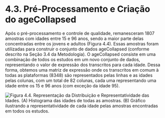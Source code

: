 # 4.3. Pré-Processamento e Criação do ageCollapsed

Após o pré-processamento e controle de qualidade, remanesceram 1807 amostras com idades entre 15 e 96 anos, sendo a maior parte delas concentradas entre os jovens e adultos \(Figura 4.4\). Essas amostras foram utilizadas para construir o conjunto de dados ageCollapsed \(conforme descrito na Seção 3.4 da Metodologia\). O ageCollapsed consiste em uma combinação de todos os estudos em um novo conjunto de dados, representando o valor de expressão dos transcritos para cada idade. Dessa forma, obtemos uma matriz de expressão onde os transcritos em comum à todas as plataformas \(8348\) são representados pelas linhas e as idades pelas colunas, com um total de 82 colunas, cada uma representando uma idade entre os 15 e 96 anos \(com exceção da idade 95\).

![Figura 4.4. Representa&#xE7;&#xE3;o da Distribui&#xE7;&#xE3;o e Representatividade das Idades. \(A\) Histograma das idades de todas as amostras. \(B\) Gr&#xE1;fico ilustrando a representatividade de cada idade pelas amostras encontradas em todos os estudos.](https://lh3.googleusercontent.com/rJky4l_z7PzpYHGCzcyZFgZ1X9uKZ_WivcHXq92eoM85s5A7Jn1TkCG2_ABiTeF9o6707dfKK4bda_ANtASEySbZ53e427_FidETF-UgLuogTpQysu1aDYcRovhKsJjOjFkUmWqO=s0)

